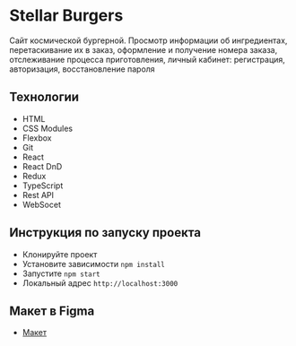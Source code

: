 # Stellar Burgers

Сайт космической бургерной. Просмотр информации об ингредиентах, перетаскивание их в заказ, оформление и получение номера заказа, отслеживание процесса приготовления, личный кабинет: регистрация, авторизация, восстановление пароля

## Технологии

* HTML
* CSS Modules
* Flexbox
* Git
* React
* React DnD
* Redux
* TypeScript
* Rest API
* WebSocet

## Инструкция по запуску проекта

* Клонируйте проект
* Установите зависимости `npm install`
* Запустите `npm start`
* Локальный адрес `http://localhost:3000`

## Макет в Figma

* [Макет](https://www.figma.com/file/x3rMakkGqdmGhCzbyPGLBN/Diploma-(Copy)?type=design&node-id=891%3A3857&t=EqhSxb9mZ1oWDUlO-1](https://www.figma.com/file/zFGN2O5xktHl9VmoOieq5E/React-_-%D0%9F%D1%80%D0%BE%D0%B5%D0%BA%D1%82%D0%BD%D1%8B%D0%B5-%D0%B7%D0%B0%D0%B4%D0%B0%D1%87%D0%B8_external_link?node-id=849%3A1002&mode=dev)https://www.figma.com/file/zFGN2O5xktHl9VmoOieq5E/React-_-%D0%9F%D1%80%D0%BE%D0%B5%D0%BA%D1%82%D0%BD%D1%8B%D0%B5-%D0%B7%D0%B0%D0%B4%D0%B0%D1%87%D0%B8_external_link?node-id=849%3A1002&mode=dev)
<!--
## Готовый проект
* [Ссылка на проект](https://artandreeva.github.io/react-burger)
-->

